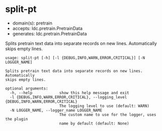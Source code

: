 # split-pt

* domain(s): pretrain
* accepts: ldc.pretrain.PretrainData
* generates: ldc.pretrain.PretrainData

Splits pretrain text data into separate records on new lines. Automatically skips empty lines.

```
usage: split-pt [-h] [-l {DEBUG,INFO,WARN,ERROR,CRITICAL}] [-N LOGGER_NAME]

Splits pretrain text data into separate records on new lines. Automatically
skips empty lines.

optional arguments:
  -h, --help            show this help message and exit
  -l {DEBUG,INFO,WARN,ERROR,CRITICAL}, --logging_level {DEBUG,INFO,WARN,ERROR,CRITICAL}
                        The logging level to use (default: WARN)
  -N LOGGER_NAME, --logger_name LOGGER_NAME
                        The custom name to use for the logger, uses the plugin
                        name by default (default: None)
```
